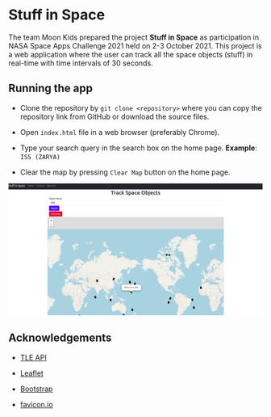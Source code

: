 # Stuff in Space

The team Moon Kids prepared the project **Stuff in Space** as participation in NASA Space Apps Challenge 2021 held on 2-3 October 2021.
This project is a web application where the user can track all the space objects (stuff) in real-time with time intervals of 30 seconds.

## Running the app

* Clone the repository by `git clone <repository>` where you can copy the repository link from GitHub or download the source files.

* Open `index.html` file in a web browser (preferably Chrome).

* Type your search query in the search box on the home page. **Example**: `ISS (ZARYA)`

* Clear the map by pressing `Clear Map` button on the home page.

![space stuff](images/map_tut.png)

## Acknowledgements

* [TLE API](https://tle.ivanstanojevic.me/)

* [Leaflet](https://leafletjs.com/)

* [Bootstrap](https://getbootstrap.com/)

* [favicon.io](https://favicon.io/emoji-favicons/)
